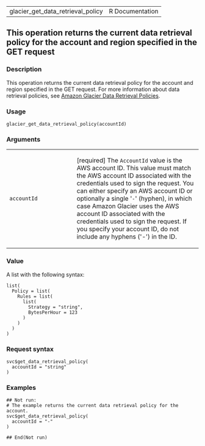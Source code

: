<table style="width: 100%;">
<tbody>
<tr class="odd">
<td>glacier_get_data_retrieval_policy</td>
<td style="text-align: right;">R Documentation</td>
</tr>
</tbody>
</table>

## This operation returns the current data retrieval policy for the account and region specified in the GET request

### Description

This operation returns the current data retrieval policy for the account
and region specified in the GET request. For more information about data
retrieval policies, see [Amazon Glacier Data Retrieval
Policies](https://docs.aws.amazon.com/amazonglacier/latest/dev/data-retrieval-policy.html).

### Usage

    glacier_get_data_retrieval_policy(accountId)

### Arguments

<table>
<colgroup>
<col style="width: 35%" />
<col style="width: 65%" />
</colgroup>
<tbody>
<tr class="odd">
<td><code
id="glacier_get_data_retrieval_policy_:_accountId">accountId</code></td>
<td><p>[required] The <code>AccountId</code> value is the AWS account
ID. This value must match the AWS account ID associated with the
credentials used to sign the request. You can either specify an AWS
account ID or optionally a single '<code>-</code>' (hyphen), in which
case Amazon Glacier uses the AWS account ID associated with the
credentials used to sign the request. If you specify your account ID, do
not include any hyphens ('-') in the ID.</p></td>
</tr>
</tbody>
</table>

### Value

A list with the following syntax:

    list(
      Policy = list(
        Rules = list(
          list(
            Strategy = "string",
            BytesPerHour = 123
          )
        )
      )
    )

### Request syntax

    svc$get_data_retrieval_policy(
      accountId = "string"
    )

### Examples

    ## Not run: 
    # The example returns the current data retrieval policy for the account.
    svc$get_data_retrieval_policy(
      accountId = "-"
    )

    ## End(Not run)
